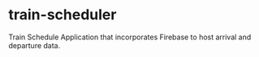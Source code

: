 # train-scheduler
Train Schedule Application that incorporates Firebase to host arrival and departure data.
